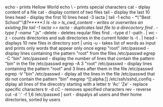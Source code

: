 echo - prints Hellow World
echo \ - prints special characters
cat - diplay content of a file
cat - display content of two files
tail - display the last 10 lines
head - display the first 10 lines
head -3 iacta | tail -1
echo - \*\\'"Best School"\'\\*$\?\*\*\*\*\*:)
ls -la > ls_cwd_content - writes or overwrites an existing file
tail -1 iacta >> iacta - duplicates last file to a direcoctory
find  . -type f -name "*.js" -delete - deletes reqular files
find . -type d ! -path . | wc -z - counts directories and sub directories in the current folder
ls -t . | head - displays 10 new files in directory
sort | uniq -u - takes list of words as input and prints only words that appear only once
egrep "root" /etc/passwd - display lines containing the pattern "root" from the files /etc/passwd
egrep -C "bin" /etc/passwd - display the number of lines that contain the pattern "bin" in the file /etc/passwd
egrep -A 3 "root" /etc/passwd - display lines containing the pattern "root" and 3 lines after them in the file /etc/passwd
egrep -V "bin" /etc/passwd - diplay all the lines in the file /etc/passwd that do not contain the pattern "bin"
megrep ^[[:alpha:]]
/etc/ssh/sshd_confiq - diplay all lines of the direcotry starting with a letter
tr 'Ac' 'Ze' - replace specific characters
tr -d cC - removes specified  characters
rev - reverse
cut -d ':' -f 1,6 /etc/passwd | sort - dispalys all users and their home directories, sorted by users
